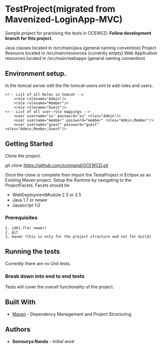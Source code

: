 # TestProject(migrated from Mavenized-LoginApp-MVC) 

Sample project for practising the tests in OCEWCD. **Follow development branch for this project.**

Java classes located in /src/main/java (general naming convention)
Project Resource located in /src/main/resources (currently empty)
Web Application resources located in /src/main/webapps (general naming convention)

## Environment setup.
In the tomcat server edit the file tomcat-users.xml to add roles and users.
```
<!-- List of all Roles in tomcat -->
	<role rolename="Admin"/>
	<role rolename="Member"/>
	<role rolename="Guest"/>
<!-- List of all user-role mappings -->	
	<user username="su" password="su" roles="Admin"/>
	<user username="member" password="member" roles="Admin,Member"/>
	<user username="guest" password="guest" roles="Admin,Member,Guest"/>
```
## Getting Started

Clone the project. 

*git clone https://github.com/somnand/OCEWCD.git*

Once the clone is complete then import the TestaProject in Eclipse as an Existing Maven project.
Setup the Runtime by navigating to the ProjectFacets.
Facets should be 
* WebDeploymentModule 2.3 or 2.5
* Java 1.7 or newer
* Javascript 1.0

### Prerequisites
```
1. jdk1.7(or newer)
2. git
3. maven (this is only for the project structure and not for build)
```
## Running the tests

Currently there are no Unit tests.

### Break down into end to end tests

Tests will cover the overall functionality of the project.

## Built With

* [Maven](https://maven.apache.org/) - Dependency Management and Project Structuring

## Authors

* **Somsurya Nanda** - *Initial work* 



